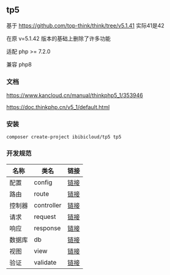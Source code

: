
## tp5
基于 https://github.com/top-think/think/tree/v5.1.41 实际41是42

在原 v=5.1.42 版本的基础上删除了许多功能

适配 php >= 7.2.0 

兼容 php8

### 文档
https://www.kancloud.cn/manual/thinkphp5_1/353946

https://doc.thinkphp.cn/v5_1/default.html

### 安装
~~~
composer create-project ibibicloud/tp5 tp5
~~~

### 开发规范
| 名称 | 类名 | 链接 |
|-------|-------|------|
| 配置 | config | [链接](https://github.com/ibibicloud/tp5/tree/master/docs/config.md) |
| 路由 | route | [链接](https://github.com/ibibicloud/tp5/tree/master/docs/route.md) |
| 控制器 | controller | [链接](https://github.com/ibibicloud/tp5/tree/master/docs/controller.md) |
| 请求 | request | [链接](https://github.com/ibibicloud/tp5/tree/master/docs/request.md) |
| 响应 | response | [链接](https://github.com/ibibicloud/tp5/tree/master/docs/response.md) |
| 数据库 | db | [链接](https://github.com/ibibicloud/tp5/tree/master/docs/db.md) |
| 视图 | view | [链接](https://github.com/ibibicloud/tp5/tree/master/docs/view.md) |
| 验证 | validate | [链接](https://github.com/ibibicloud/tp5-validate) |

